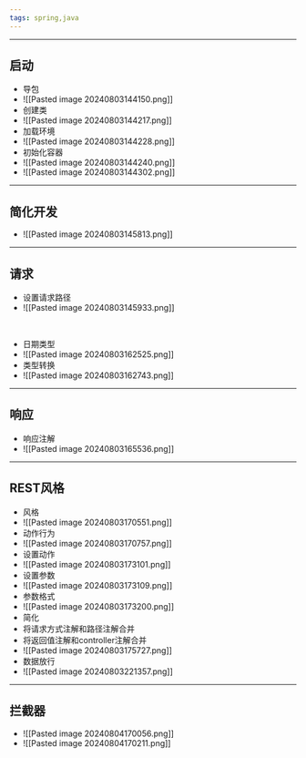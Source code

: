 ```yaml
---
tags: spring,java
---
```


---

## 启动

 - 导包
 - ![[Pasted image 20240803144150.png]]
 - 创建类
 - ![[Pasted image 20240803144217.png]]
 - 加载环境
 - ![[Pasted image 20240803144228.png]]
 - 初始化容器
 - ![[Pasted image 20240803144240.png]]
 - ![[Pasted image 20240803144302.png]]

---

## 简化开发

 - ![[Pasted image 20240803145813.png]]

---

## 请求

 - 设置请求路径
 - ![[Pasted image 20240803145933.png]]

<br />

 - 日期类型
 - ![[Pasted image 20240803162525.png]]
 - 类型转换
 - ![[Pasted image 20240803162743.png]]

---

## 响应

 - 响应注解
 - ![[Pasted image 20240803165536.png]]


---

## REST风格

 - 风格
 - ![[Pasted image 20240803170551.png]]
 - 动作行为
 - ![[Pasted image 20240803170757.png]]
 - 设置动作
 - ![[Pasted image 20240803173101.png]]
 - 设置参数
 - ![[Pasted image 20240803173109.png]]
 - 参数格式
 - ![[Pasted image 20240803173200.png]]
 - 简化
 - 将请求方式注解和路径注解合并
 - 将返回值注解和controller注解合并
 - ![[Pasted image 20240803175727.png]]
 - 数据放行
 - ![[Pasted image 20240803221357.png]]

---

## 拦截器

 - ![[Pasted image 20240804170056.png]]
 - ![[Pasted image 20240804170211.png]]
